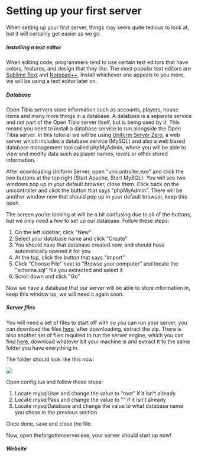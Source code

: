 # Setting up your first server

When setting up your first server, things may seem quite tedious to look at, but it will certainly get easier as we go.

##### Installing a text editor

When editing code, programmers tend to use certain text editors that have colors, features, and design that they like. The most popular text editors are [Sublime Text](https://www.sublimetext.com/3) and [Notepad++](https://notepad-plus-plus.org/download). Install whichever one appeals to you more, we will be using a text editor later on.

##### Database

Open Tibia servers store information such as accounts, players, house items and many more things in a database. A database is a separate service and not part of the Open Tibia server itself, but is being used by it. This means you need to install a database service to run alongside the Open Tibia server. In this tutorial we will be using [Uniform Server Zero](http://www.uniformserver.com), a web server which includes a database service \(MySQL\) and also a web based database management tool called phpMyAdmin, where you will be able to view and modify data such as player names, levels or other stored information.

After downloading Uniform Server, open "unicontroller.exe" and click the two buttons at the top right \(Start Apache, Start MySQL\). You will see two windows pop up in your default browser, close them. Click back on the unicontroller and click the button that says "phpMyAdmin". There will be another window now that should pop up in your default browser, keep this open.

The screen you're looking at will be a bit confusing due to all of the buttons, but we only need a few to set up our database. Follow these steps:

1. On the left sidebar, click "New"
2. Select your database name and click "Create"
3. You should have that database created now, and should have automatically opened it for you
4. At the top, click the button that says "Import"
5. Click "Choose File" next to "Browse your computer" and locate the "schema.sql" file you extracted and select it
6. Scroll down and click "Go"

Now we have a database that our server will be able to store information in, keep this window up, we will need it again soon.

##### Server files

You will need a set of files to start off with so you can run your server, you can download the files [here](https://github.com/otland/forgottenserver/releases/tag/v1.2), after downloading, extract the zip. There is also another set of files required to run the server engine, which you can find [here](https://otland.net/threads/opentibia-dll-pack-v2-0.155310/), download whatever bit your machine is and extract it to the same folder you have everything in.

The folder should look like this now:

![](http://i.imgur.com/eLy8osj.png)

Open config.lua and follow these steps:

1. Locate mysqlUser and change the value to "root" if it isn't already
2. Locate mysqlPass and change the value to "" if it isn't already
3. Locate mysqlDatabase and change the value to what database name you chose in the previous section

Once done, save and close the file.

Now, open theforgottenserver.exe, your server should start up now!

##### Website



